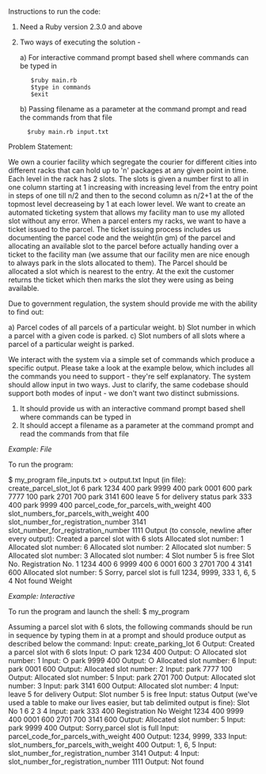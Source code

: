 Instructions to run the code:

1. Need a Ruby version 2.3.0 and above

2. Two ways of executing the solution - 

    a) For interactive command prompt based shell where commands can be typed in

          $ruby main.rb
          $type in commands
          $exit
    
    b) Passing filename as a parameter at the command prompt and read the commands from that file

         $ruby main.rb input.txt


Problem Statement:

We own a courier facility which segregate the courier for different cities into different racks that can hold up to 'n' packages at any given point in time. Each level in the rack has 2 slots. The slots is given a number first to all in one column starting at 1 increasing with increasing level from the entry point in steps of one till n/2 and then to the second column as n/2+1 at the of the topmost level decreaseing by 1 at each lower level. We want to create an automated ticketing system that allows my facility man to use my alloted slot without any error.
When a parcel enters my racks, we want to have a ticket issued to the parcel. The ticket issuing process includes us documenting the parcel code and the weight(in gm) of the parcel and allocating an available slot to the parcel before actually handing over a ticket to the facility man
(we assume that our facility men are nice enough to always park in the slots allocated to them). The Parcel should be allocated a slot which is nearest to the entry. At the exit the customer returns the ticket which
then marks the slot they were using as being available.

Due to government regulation, the system should provide me with the ability to find out:

a) Parcel codes of all parcels of a particular weight.
b) Slot number in which a parcel with a given code is parked.
c) Slot numbers of all slots where a parcel of a particular weight is parked.

We interact with the system via a simple set of commands which produce a specific output. Please take a look at the example below, which includes
all the commands you need to support - they're self explanatory. The system should allow input in two ways. Just to clarify, the same codebase should support both modes of input - we don't want two distinct submissions.

1) It should provide us with an interactive command prompt based shell where commands can be typed in
2) It should accept a filename as a parameter at the command prompt and read the commands from that file

*Example: File*

To run the program:

$ my_program file_inputs.txt > output.txt
Input (in file):
create_parcel_slot_lot 6
park 1234 400 park 9999 400 park 0001 600 park 7777 100 park 2701 700 park 3141 600
leave 5 for delivery
status
park 333 400
park 9999 400 parcel_code_for_parcels_with_weight 400 slot_numbers_for_parcels_with_weight 400 slot_number_for_registration_number 3141 slot_number_for_registration_number 1111
Output (to console, newline after every output):
Created a parcel slot with 6 slots Allocated slot number: 1 Allocated slot number: 6 Allocated slot number: 2 Allocated slot number: 5 Allocated slot number: 3 Allocated slot number: 4
Slot number 5 is free Slot No. Registration No.
1 1234 400 6 9999 400 6 0001 600 3 2701 700 4 3141 600
Allocated slot number: 5 Sorry, parcel slot is full 1234, 9999, 333
1, 6, 5
4
Not found
Weight

*Example: Interactive*

To run the program and launch the shell: $ my_program

Assuming a parcel slot with 6 slots, the following commands should be run in sequence by typing them in at a prompt and should produce output as described below the command:
Input:
create_parking_lot 6
Output:
Created a parcel slot with 6 slots Input:
○ park 1234 400 Output:
○ Allocated slot number: 1 Input:
○ park 9999 400 Output:
○ Allocated slot number: 6 Input:
park 0001 600 Output:
Allocated slot number: 2 Input:
park 7777 100 Output:
Allocated slot number: 5 Input:
park 2701 700 Output:
Allocated slot number: 3 Input:
park 3141 600 Output:
Allocated slot number: 4 Input:
leave 5 for delivery
Output:
Slot number 5 is free
Input: status
Output (we've used a table to make our lives easier, but tab delimited output is fine):
Slot No
1 6 2 3 4
Input:
park 333 400
Registration No Weight
1234 400 9999 400 0001 600 2701 700 3141 600
Output:
Allocated slot number: 5
Input:
park 9999 400
Output:
Sorry,parcel slot is full
Input:
parcel_code_for_parcels_with_weight 400
Output:
1234, 9999, 333
Input:
slot_numbers_for_parcels_with_weight 400
Output:
1, 6, 5
Input:
slot_number_for_registration_number 3141
Output: 4
Input:
slot_number_for_registration_number 1111
Output:
Not found
